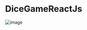 # DiceGameReactJs


![image](https://user-images.githubusercontent.com/91778455/235372256-782d6d95-8aac-470b-9b76-e7a45beda104.png)
